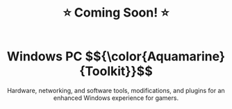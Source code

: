 <div align="center">
  <h1 style="margin-bottom: 2em;">⭐ Coming Soon! ⭐</h1>
  
  <h1>
    Windows PC $${\color{Aquamarine}{Toolkit}}$$
  </h1>
  <p>
    Hardware, networking, and software tools, modifications, and plugins for an enhanced Windows experience for gamers.
  </p>
</div>
